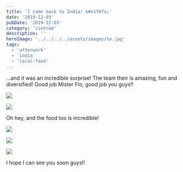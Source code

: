 ```yaml
---
title: 'I came back to India! &#x1f6fa;'
date: '2019-12-03'
pubDate: '2019-12-03'
category: 'vietnam'
description: ''
heroImage: '../../../../assets/images/te.jpg'
tags:
  - 'afterwork'
  - 'india'
  - 'local-food'
---
```


...and it was an incredible surprise! The team their is amazing, fun and diversified! Good job Mister Flo, good job you guys!!

![](https://malparty.cluster010.ovh.net/wp-content/uploads/2020/03/img_20191203_0838263481979124147612499.jpg)

![](http://malparty.fr/wp-content/uploads/2020/03/amaind1207900846906155737.jpg)

Oh hey, and the food too is incredible!

![](https://malparty.cluster010.ovh.net/wp-content/uploads/2020/03/img_20191204_201819336652792003068515.jpg)

![](https://malparty.cluster010.ovh.net/wp-content/uploads/2020/03/img_20191204_2021448992096347329998971.jpg)

![](http://malparty.fr/wp-content/uploads/2020/03/img_20191204_2021392437930361589424865.jpg)

I hope I can see you soon guys!!
